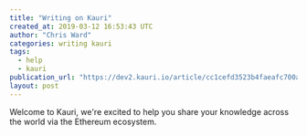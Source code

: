 ```yaml
---
title: "Writing on Kauri"
created_at: 2019-03-12 16:53:43 UTC
author: "Chris Ward"
categories: writing kauri
tags:
  - help
  - kauri
publication_url: "https://dev2.kauri.io/article/cc1cefd3523b4faeafc700a44698e43d"
layout: post
---
```

Welcome to Kauri, we're excited to help you share your knowledge across the world via the Ethereum ecosystem.

